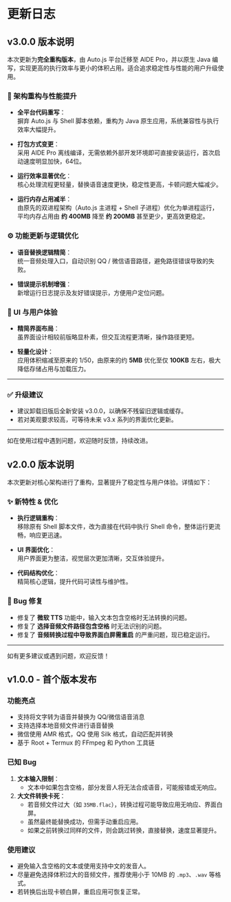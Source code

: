 # 更新日志

## v3.0.0 版本说明

本次更新为**完全重构版本**，由 Auto.js 平台迁移至 AIDE Pro，并以原生 Java 编写，实现更高的执行效率与更小的体积占用。适合追求稳定性与性能的用户升级使用。

### 🚀 架构重构与性能提升

- **全平台代码重写**：  
  摒弃 Auto.js 与 Shell 脚本依赖，重构为 Java 原生应用，系统兼容性与执行效率大幅提升。

- **打包方式变更**：  
  采用 AIDE Pro 离线编译，无需依赖外部开发环境即可直接安装运行，首次启动速度明显加快，64位。

- **运行效率显著优化**：  
  核心处理流程更轻量，替换语音速度更快，稳定性更高，卡顿问题大幅减少。

- **运行内存占用减半**：  
  由原先的双进程架构（Auto.js 主进程 + Shell 子进程）优化为单进程运行，平均内存占用由 **约 400MB** 降至 **约 200MB** 甚至更少，更高效更稳定。

### ⚙ 功能更新与逻辑优化

- **语音替换逻辑精简**：  
  统一音频处理入口，自动识别 QQ / 微信语音路径，避免路径错误导致的失败。

- **错误提示机制增强**：  
  新增运行日志提示及友好错误提示，方便用户定位问题。

### 🎨 UI 与用户体验

- **精简界面布局**：  
  虽界面设计相较前版略显朴素，但交互流程更清晰，操作路径更短。

- **轻量化设计**：  
  应用体积缩减至原来的 1/50，由原来的约 **5MB** 优化至仅 **100KB** 左右，极大降低存储占用与加载压力。

---

### ✅ 升级建议

- 建议卸载旧版后全新安装 v3.0.0，以确保不残留旧逻辑或缓存。
- 若对美观要求较高，可等待未来 v3.x 系列的界面优化更新。

---

如在使用过程中遇到问题，欢迎随时反馈，持续改进。

## v2.0.0 版本说明

本次更新对核心架构进行了重构，显著提升了稳定性与用户体验。详情如下：

### ✨ 新特性 & 优化

- **执行逻辑重构**：  
  移除原有 Shell 脚本文件，改为直接在代码中执行 Shell 命令，整体运行更流畅，响应更迅速。

- **UI 界面优化**：  
  用户界面更为整洁，视觉层次更加清晰，交互体验提升。

- **代码结构优化**：  
  精简核心逻辑，提升代码可读性与维护性。

### 🐛 Bug 修复

- 修复了 **微软 TTS** 功能中，输入文本包含空格时无法转换的问题。  
- 修复了 **选择音频文件路径包含空格** 时无法识别的问题。  
- 修复了 **音频转换过程中导致界面白屏需重启** 的严重问题，现已稳定运行。

---

如有更多建议或遇到问题，欢迎反馈！

## v1.0.0 - 首个版本发布

### 功能亮点
- 支持将文字转为语音并替换为 QQ/微信语音消息
- 支持选择本地音频文件进行语音替换
- 微信使用 AMR 格式，QQ 使用 Silk 格式，自动匹配并转换
- 基于 Root + Termux 的 FFmpeg 和 Python 工具链

### 已知 Bug
1. **文本输入限制**：
   - 文本中如果包含空格，部分发音人将无法合成语音，可能报错或无响应。
2. **大文件转换卡死**：
   - 若音频文件过大（如 `35MB.flac`），转换过程可能导致应用无响应、界面白屏。
   - 虽然最终能替换成功，但需手动重启应用。
   - 如果之前转换过同样的文件，则会跳过转换，直接替换，速度显著提升。

### 使用建议
- 避免输入含空格的文本或使用支持中文的发音人。
- 尽量避免选择体积过大的音频文件，推荐使用小于 10MB 的 `.mp3`、`.wav` 等格式。
- 若转换后出现卡顿白屏，重启应用可恢复正常。